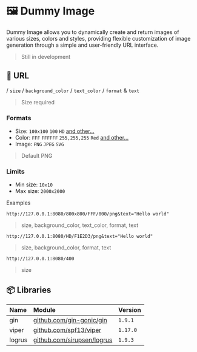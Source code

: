 # 🖼️ Dummy Image

Dummy Image allows you to dynamically create and return images of various sizes, colors and styles, providing flexible customization of image generation through a simple and user-friendly URL interface.

> Still in development

## 📃 URL

/ `size` / `background_color` / `text_color` / `format` & `text`

> Size required

### Formats

- Size: `100x100` `100` `HD` [and other...](RESOLUTIONS.md)
- Color: `FFF` `FFFFFF` `255,255,255` `Red` [and other...](COLORS.md)
- Image: `PNG` `JPEG` `SVG`

> Default PNG

### Limits

- Min size: `10x10`
- Max size: `2000x2000`

Examples

```
http://127.0.0.1:8080/800x800/FFF/000/png&text="Hello world"
```

> size, background_color, text_color, format, text

```
http://127.0.0.1:8080/HD/F1E2D3/png&text="Hello world"
```

> size, background_color, format, text

```
http://127.0.0.1:8080/400
```

> size

## 📦 Libraries

| Name   | Module                                                           | Version  |
| :----- | :--------------------------------------------------------------- | :------- |
| gin    | [github.com/gin-gonic/gin](https://github.com/gin-gonic/gin)     | `1.9.1`  |
| viper  | [github.com/spf13/viper](https://github.com/spf13/viper)         | `1.17.0` |
| logrus | [github.com/sirupsen/logrus](https://github.com/sirupsen/logrus) | `1.9.3`  |
